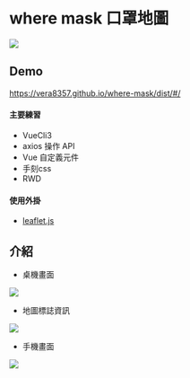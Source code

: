 
# where mask 口罩地圖

![](https://vera8357.github.io/where-mask/dist/img/dome-1.png)

## Demo
https://vera8357.github.io/where-mask/dist/#/


#### 主要練習
+ VueCli3
+ axios 操作 API
+ Vue 自定義元件
+ 手刻css
+ RWD

#### 使用外掛
+ [leaflet.js](https://leafletjs.com/)


## 介紹
- 桌機畫面 

![](https://vera8357.github.io/where-mask/dist/img/dome-1.png)

- 地圖標誌資訊

![](https://vera8357.github.io/where-mask/dist/img/dome-3.PNG)

- 手機畫面

![](https://vera8357.github.io/where-mask/dist/img/dome-2.png)
